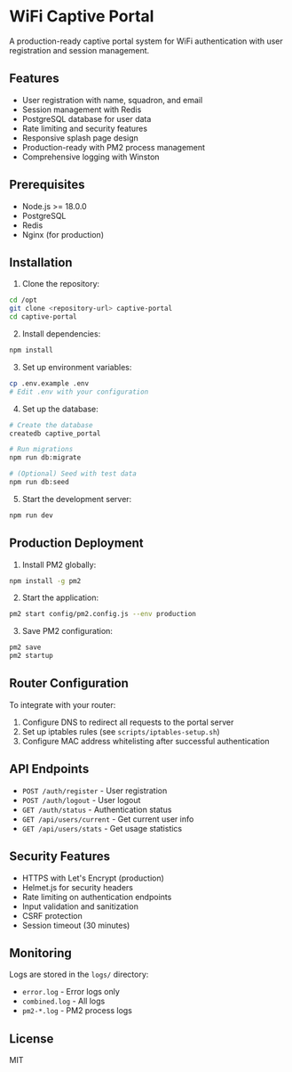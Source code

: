 # WiFi Captive Portal

A production-ready captive portal system for WiFi authentication with user registration and session management.

## Features

- User registration with name, squadron, and email
- Session management with Redis
- PostgreSQL database for user data
- Rate limiting and security features
- Responsive splash page design
- Production-ready with PM2 process management
- Comprehensive logging with Winston

## Prerequisites

- Node.js >= 18.0.0
- PostgreSQL
- Redis
- Nginx (for production)

## Installation

1. Clone the repository:
```bash
cd /opt
git clone <repository-url> captive-portal
cd captive-portal
```

2. Install dependencies:
```bash
npm install
```

3. Set up environment variables:
```bash
cp .env.example .env
# Edit .env with your configuration
```

4. Set up the database:
```bash
# Create the database
createdb captive_portal

# Run migrations
npm run db:migrate

# (Optional) Seed with test data
npm run db:seed
```

5. Start the development server:
```bash
npm run dev
```

## Production Deployment

1. Install PM2 globally:
```bash
npm install -g pm2
```

2. Start the application:
```bash
pm2 start config/pm2.config.js --env production
```

3. Save PM2 configuration:
```bash
pm2 save
pm2 startup
```

## Router Configuration

To integrate with your router:

1. Configure DNS to redirect all requests to the portal server
2. Set up iptables rules (see `scripts/iptables-setup.sh`)
3. Configure MAC address whitelisting after successful authentication

## API Endpoints

- `POST /auth/register` - User registration
- `POST /auth/logout` - User logout
- `GET /auth/status` - Authentication status
- `GET /api/users/current` - Get current user info
- `GET /api/users/stats` - Get usage statistics

## Security Features

- HTTPS with Let's Encrypt (production)
- Helmet.js for security headers
- Rate limiting on authentication endpoints
- Input validation and sanitization
- CSRF protection
- Session timeout (30 minutes)

## Monitoring

Logs are stored in the `logs/` directory:
- `error.log` - Error logs only
- `combined.log` - All logs
- `pm2-*.log` - PM2 process logs

## License

MIT